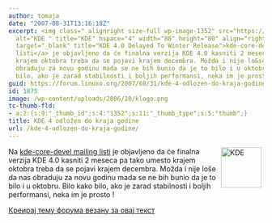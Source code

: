 ```yaml
---
author: tomaja
date: "2007-08-31T13:16:18Z"
excerpt: <img class=" alignright size-full wp-image-1352" src="https://linuxo.org/wp-content/uploads/2006/10/klogo.png"
  alt="KDE " title="KDE" hspace="4" width="80" height="80" align="right" />Na <a href="http://lists.kde.org/?l=kde-core-devel&amp;m=118856879831611&amp;w=2"
  target="_blank" title="KDE 4.0 Delayed To Winter Release">kde-core-devel mailing
  listi</a> je objavljeno da će finalna verzija KDE 4.0 kasniti 2 meseca pa tako umesto
  krajem oktobra treba da se pojavi krajem decembra. Možda i nije lo&scaron;e da nas
  obraduju za novu godinu mada se ne bih bunio da je to bilo i u oktobru. Bilo kako
  bilo, ako je zarad stabilnosti i boljih performansi, neka im je prosto !
guid: https://forum.linuxo.org/2007/08/31/kde-4-odlozen-do-kraja-godine/
id: 1875
image: /wp-content/uploads/2006/10/klogo.png
tc-thumb-fld:
- a:2:{s:9:"_thumb_id";s:4:"1352";s:11:"_thumb_type";s:5:"thumb";}
title: KDE 4 odložen do kraja godine
url: /kde-4-odlozen-do-kraja-godine/
---
```

<img class=" alignright size-full wp-image-1352" src="https://linuxo.org/wp-content/uploads/2006/10/klogo.png" alt="KDE " title="KDE" hspace="4" width="80" height="80" align="right" />Na <a href="http://lists.kde.org/?l=kde-core-devel&m=118856879831611&w=2" target="_blank" title="KDE 4.0 Delayed To Winter Release">kde-core-devel mailing listi</a> je objavljeno da će finalna verzija KDE 4.0 kasniti 2 meseca pa tako umesto krajem oktobra treba da se pojavi krajem decembra. Možda i nije lo&scaron;e da nas obraduju za novu godinu mada se ne bih bunio da je to bilo i u oktobru. Bilo kako bilo, ako je zarad stabilnosti i boljih performansi, neka im je prosto !<!--break-->

[Креирај тему форума везану за овај текст](https://linuxo.org/nova-tema-na-forumu/?se_pid=1875)